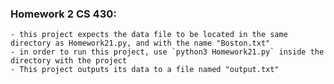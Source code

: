 ### Homework 2 CS 430:
    - this project expects the data file to be located in the same directory as Homework21.py, and with the name "Boston.txt"
    - in order to run this project, use `python3 Homework21.py` inside the directory with the project
    - This project outputs its data to a file named "output.txt"